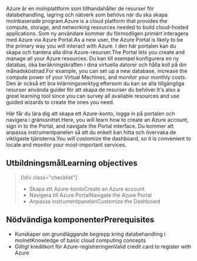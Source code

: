 <span data-ttu-id="ddbf7-101">Azure är en molnplattform som tillhandahåller de resurser för databehandling, lagring och nätverk som behövs när du ska skapa molnbaserade program.</span><span class="sxs-lookup"><span data-stu-id="ddbf7-101">Azure is a cloud platform that provides the compute, storage, and networking resources needed to build cloud-hosted applications.</span></span> <span data-ttu-id="ddbf7-102">Som ny användare kommer du förmodligen primärt interagera med Azure via Azure Portal.</span><span class="sxs-lookup"><span data-stu-id="ddbf7-102">As a new user, the Azure Portal is likely to be the primary way you will interact with Azure.</span></span> <span data-ttu-id="ddbf7-103">I den här portalen kan du skapa och hantera alla dina Azure-resurser.</span><span class="sxs-lookup"><span data-stu-id="ddbf7-103">The Portal lets you create and manage all your Azure resources.</span></span> <span data-ttu-id="ddbf7-104">Du kan till exempel konfigurera en ny databas, öka beräkningskraften i dina virtuella datorer och hålla koll på din månadskostnad.</span><span class="sxs-lookup"><span data-stu-id="ddbf7-104">For example, you can set up a new database, increase the compute power of your Virtual Machines, and monitor your monthly costs.</span></span> <span data-ttu-id="ddbf7-105">Den är också ett bra inlärningsverktyg eftersom du kan se alla tillgängliga resurser använda guider för att skapa de resurser du behöver.</span><span class="sxs-lookup"><span data-stu-id="ddbf7-105">It's also a great learning tool since you can survey all available resources and use guided wizards to create the ones you need.</span></span>

<span data-ttu-id="ddbf7-106">Här får du lära dig att skapa ett Azure-konto, logga in på portalen och navigera i gränssnittet.</span><span class="sxs-lookup"><span data-stu-id="ddbf7-106">Here, you will learn how to create an Azure account, sign in to the Portal, and navigate the Portal interface.</span></span> <span data-ttu-id="ddbf7-107">Du kommer att anpassa instrumentpanelen så att du enkelt kan hitta och övervaka de viktigaste tjänsterna.</span><span class="sxs-lookup"><span data-stu-id="ddbf7-107">You will customize the dashboard, so it is convenient to locate and monitor your most-important services.</span></span>

## <a name="learning-objectives"></a><span data-ttu-id="ddbf7-108">Utbildningsmål</span><span class="sxs-lookup"><span data-stu-id="ddbf7-108">Learning objectives</span></span>

> [!div class="checklist"]
> * <span data-ttu-id="ddbf7-109">Skapa ett Azure-konto</span><span class="sxs-lookup"><span data-stu-id="ddbf7-109">Create an Azure account</span></span>
> * <span data-ttu-id="ddbf7-110">Navigera till Azure Portal</span><span class="sxs-lookup"><span data-stu-id="ddbf7-110">Navigate the Azure Portal</span></span>
> * <span data-ttu-id="ddbf7-111">Anpassa instrumentpanelen</span><span class="sxs-lookup"><span data-stu-id="ddbf7-111">Customize the Dashboard</span></span>

## <a name="prerequisites"></a><span data-ttu-id="ddbf7-112">Nödvändiga komponenter</span><span class="sxs-lookup"><span data-stu-id="ddbf7-112">Prerequisites</span></span>

- <span data-ttu-id="ddbf7-113">Kunskaper om grundläggande begrepp kring databehandling i molnet</span><span class="sxs-lookup"><span data-stu-id="ddbf7-113">Knowledge of basic cloud computing concepts</span></span>
- <span data-ttu-id="ddbf7-114">Giltigt kreditkort för Azure-registreringen</span><span class="sxs-lookup"><span data-stu-id="ddbf7-114">Valid credit card to register with Azure</span></span>